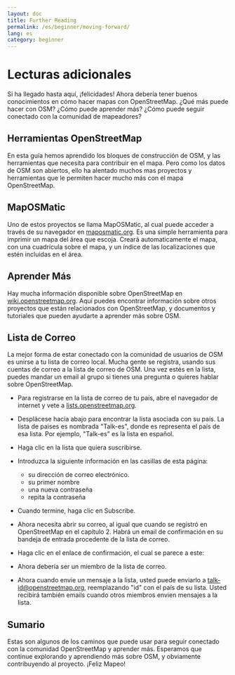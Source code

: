 ```yaml
---
layout: doc
title: Further Reading
permalink: /es/beginner/moving-forward/
lang: es
category: beginner
---
```


Lecturas adicionales
===============

Si ha llegado hasta aquí, ¡felicidades! Ahora debería tener buenos 
conocimientos en cómo hacer mapas con OpenStreetMap. ¿Qué más puede 
hacer con OSM? ¿Cómo puede aprender más? ¿Cómo puede seguir conectado 
con la comunidad de mapeadores?

Herramientas OpenStreetMap
-------------------

En esta guía hemos aprendido los bloques de construcción de OSM, y las 
herramientas que necesita para contribuir en el mapa. Pero como los 
datos de OSM son abiertos, ello ha alentado muchos mas proyectos y 
herramientas que le permiten hacer mucho más con el mapa OpenStreetMap.

MapOSMatic
----------

Uno de estos proyectos se llama MapOSMatic, al cual puede acceder a 
través de su navegador en [maposmatic.org](http://www.maposmatic.org/).
Es una simple herramienta para imprimir un mapa del área que escoja. 
Creará automaticamente el mapa, con una cuadrícula sobre el mapa, y un 
índice de las localizaciones que estén incluidas en el área.

Aprender Más
----------

Hay mucha información disponible sobre OpenStreetMap en 
[wiki.openstreetmap.org](http://wiki.openstreetmap.org/). Aquí puedes 
encontrar información sobre otros proyectos que están relacionados con 
OpenStreetMap, y documentos y tutoriales que pueden ayudarte a aprender
más sobre OSM.

Lista de Correo
------------

La mejor forma de estar conectado con la comunidad de usuarios de OSM es 
unirse a tu lista de correo local. Mucha gente se registra, usando sus
cuentas de correo a la lista de correo de OSM. Una vez estés en la lista, 
puedes mandar un email al grupo si tienes una pregunta o quieres hablar 
sobre OpenStreetMap.

-   Para registrarse en la lista de correo de tu país, abre el navegador de
    internet y vete a [lists.openstreetmap.org](http://lists.openstreetmap.org/).

-   Desplácese hacia abajo para encontrar la lista asociada con su país.
    La lista de paises es nombrada "Talk-es", donde es representa el país 
    de esa lista. Por ejemplo, "Talk-es" es la lista en español.

-   Haga clic en la lista que quiera suscribirse.
-   Introduzca la siguiente información en las casillas de esta página:

    -   su dirección de correo electrónico.
    -   su primer nombre
    -   una nueva contraseña
    -   repita la contraseña

-   Cuando termine, haga clic en Subscribe.
-   Ahora necesita abrir su correo, al igual que cuando se registró en
    OpenStreetMap en el capítulo 2. Habrá un email de confirmación en
    su bandeja de entrada procedente de la lista de correo.
-   Haga clic en el enlace de confirmación, el cual se parece a este:

-   Ahora debería ser un miembro de la lista de correo.
-   Ahora cuando envie un mensaje a la lista, usted puede enviarlo a
    [talk-id@openstreetmap.org](mailto:talk-id@openstreetmap.org), reemplazando 
    "id" con el país de su lista. Usted recibirá también emails cuando otros 
    miembros envien mensajes a la lista.

Sumario
-------

Estas son algunos de los caminos que puede usar para seguir conectado con 
la comunidad OpenStreetMap y aprender más. Esperamos que continue explorando
y aprendiendo más sobre OSM, y obviamente contribuyendo al proyecto.
¡Feliz Mapeo!
